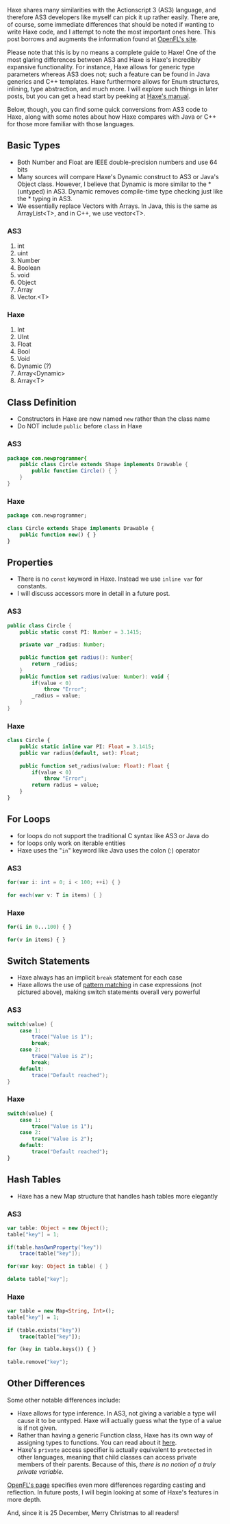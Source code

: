 Haxe shares many similarities with the Actionscript 3 (AS3) language, and therefore AS3 developers like myself can pick it up rather easily. There are, of course, some immediate differences that should be noted if wanting to write Haxe code, and I attempt to note the most important ones here. This post borrows and augments the information found at [OpenFL's site](http://www.openfl.org/archive/developer/documentation/actionscript-developers/).

Please note that this is by no means a complete guide to Haxe! One of the most glaring differences between AS3 and Haxe is Haxe's incredibly expansive functionality. For instance, Haxe allows for generic type parameters whereas AS3 does not; such a feature can be found in Java generics and C++ templates. Haxe furthermore allows for Enum structures, inlining, type abstraction, and much more. I will explore such things in later posts, but you can get a head start by peeking at [Haxe's manual](http://haxe.org/manual/introduction.html).

Below, though, you can find some quick conversions from AS3 code to Haxe, along with some notes about how Haxe compares with Java or C++ for those more familiar with those languages.

## Basic Types

* Both Number and Float are IEEE double-precision numbers and use 64 bits
* Many sources will compare Haxe's Dynamic construct to AS3 or Java's Object class. However, I believe that Dynamic is more similar to the * (untyped) in AS3. Dynamic removes compile-time type checking just like the * typing in AS3.
* We essentially replace Vectors with Arrays. In Java, this is the same as ArrayList&lt;T&gt;, and in C++, we use vector&lt;T&gt;.

<div class="horizontal-flex">
<div style="flex: 1; margin: 0;">

### AS3

1. int
2. uint
3. Number
4. Boolean
5. void
6. Object
7. Array
8. Vector.&lt;T&gt;

</div>
<div style="flex: 1; margin: 0;">

### Haxe

1. Int
2. UInt
3. Float
4. Bool
5. Void
6. Dynamic (?)
7. Array&lt;Dynamic&gt;
8. Array&lt;T&gt;

</div>
</div>

## Class Definition

* Constructors in Haxe are now named `new` rather than the class name
* Do NOT include `public` before `class` in Haxe

### AS3

```actionscript
package com.newprogrammer{ 
    public class Circle extends Shape implements Drawable { 
        public function Circle() { } 
    } 
}
```

### Haxe

```haxe
package com.newprogrammer; 
 
class Circle extends Shape implements Drawable {
    public function new() { } 
}
```

## Properties

* There is no `const` keyword in Haxe. Instead we use `inline var` for constants.
* I will discuss accessors more in detail in a future post.

### AS3

```actionscript
public class Circle {
    public static const PI: Number = 3.1415;
 
    private var _radius: Number; 
 
    public function get radius(): Number{ 
        return _radius; 
    } 
    public function set radius(value: Number): void { 
        if(value < 0)
            throw "Error";
        _radius = value;
    } 
}
```

### Haxe

```haxe
class Circle { 
    public static inline var PI: Float = 3.1415;
    public var radius(default, set): Float;
 
    public function set_radius(value: Float): Float { 
        if(value < 0) 
            throw "Error"; 
        return radius = value; 
    } 
}
```

## For Loops

* for loops do not support the traditional C syntax like AS3 or Java do
* for loops only work on iterable entities
* Haxe uses the "`in`" keyword like Java uses the colon (:) operator

### AS3

```actionscript
for(var i: int = 0; i < 100; ++i) { } 
 
for each(var v: T in items) { }
```

### Haxe

```haxe
for(i in 0...100) { } 
 
for(v in items) { }
```

## Switch Statements

* Haxe always has an implicit `break` statement for each case
* Haxe allows the use of [pattern matching](http://haxe.org/manual/lf-pattern-matching.html) in case expressions (not pictured above), making switch statements overall very powerful

### AS3

```actionscript
switch(value) { 
    case 1: 
        trace("Value is 1"); 
        break; 
    case 2: 
        trace("Value is 2"); 
        break; 
    default: 
        trace("Default reached"); 
}
```

### Haxe

```haxe
switch(value) { 
    case 1: 
        trace("Value is 1"); 
    case 2: 
        trace("Value is 2"); 
    default: 
        trace("Default reached"); 
}
```

## Hash Tables

* Haxe has a new Map structure that handles hash tables more elegantly

### AS3

```actionscript
var table: Object = new Object(); 
table["key"] = 1; 
 
if(table.hasOwnProperty("key")) 
    trace(table["key"]); 
 
for(var key: Object in table) { } 
 
delete table["key"];
```

### Haxe

```haxe
var table = new Map<String, Int>();
table["key"] = 1;
 
if (table.exists("key")) 
    trace(table["key"]); 
 
for (key in table.keys()) { } 
 
table.remove("key");
```

## Other Differences

Some other notable differences include:

* Haxe allows for type inference. In AS3, not giving a variable a type will cause it to be untyped. Haxe will actually guess what the type of a value is if not given.
* Rather than having a generic Function class, Haxe has its own way of assigning types to functions. You can read about it [here](http://haxe.org/manual/types-function.html).
* Haxe's `private` access specifier is actually equivalent to `protected` in other languages, meaning that child classes can access private members of their parents. Because of this, _there is no notion of a truly private variable_.

[OpenFL's page](http://www.openfl.org/archive/developer/documentation/actionscript-developers/) specifies even more differences regarding casting and reflection. In future posts, I will begin looking at some of Haxe's features in more depth.

And, since it is 25 December, Merry Christmas to all readers!
